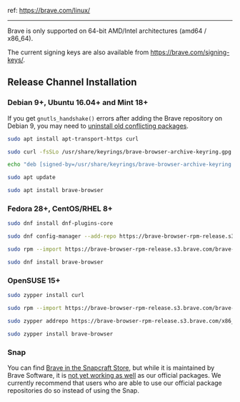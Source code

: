 ref: https://brave.com/linux/

----

Brave is only supported on 64-bit AMD/Intel architectures (amd64 / x86_64).

The current signing keys are also available from https://brave.com/signing-keys/.

## Release Channel Installation 

### Debian 9+, Ubuntu 16.04+ and Mint 18+ 

If you get `gnutls_handshake()` errors after adding the Brave repository on Debian 9, you may need to [uninstall old conflicting packages](https://github.com/signalapp/Signal-Desktop/issues/2483#issuecomment-401047201).

~~~ sh
sudo apt install apt-transport-https curl

sudo curl -fsSLo /usr/share/keyrings/brave-browser-archive-keyring.gpg https://brave-browser-apt-release.s3.brave.com/brave-browser-archive-keyring.gpg

echo "deb [signed-by=/usr/share/keyrings/brave-browser-archive-keyring.gpg arch=amd64] https://brave-browser-apt-release.s3.brave.com/ stable main"|sudo tee /etc/apt/sources.list.d/brave-browser-release.list

sudo apt update

sudo apt install brave-browser
~~~

### Fedora 28+, CentOS/RHEL 8+

~~~ sh
sudo dnf install dnf-plugins-core

sudo dnf config-manager --add-repo https://brave-browser-rpm-release.s3.brave.com/x86_64/

sudo rpm --import https://brave-browser-rpm-release.s3.brave.com/brave-core.asc

sudo dnf install brave-browser
~~~

### OpenSUSE 15+

~~~ sh
sudo zypper install curl

sudo rpm --import https://brave-browser-rpm-release.s3.brave.com/brave-core.asc

sudo zypper addrepo https://brave-browser-rpm-release.s3.brave.com/x86_64/ brave-browser

sudo zypper install brave-browser
~~~

### Snap

You can find [Brave in the Snapcraft Store](https://snapcraft.io/brave), but while it is maintained by Brave Software, it is [not yet working as well](https://github.com/brave/brave-browser/issues?q=is%3Aissue+is%3Aopen+snap+label%3AOS%2FLinux%2Fsnap) as our official packages. We currently recommend that users who are able to use our official package repositories do so instead of using the Snap.









